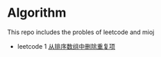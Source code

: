 # Algorithm
This repo includes the probles of leetcode and mioj
- leetcode
    1 [从排序数组中删除重复项](./从排序数组中删除重复项.md)
